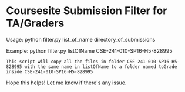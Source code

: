# Coursesite Submission Filter for TA/Graders
Usage: python filter.py list_of_name directory_of_submissions

Example:
    python filter.py listOfName CSE-241-010-SP16-H5-828995

    This script will copy all the files in folder CSE-241-010-SP16-H5-828995 with the same name in listOfName to a folder named toGrade inside CSE-241-010-SP16-H5-828995 

Hope this helps! Let me know if there's any issue.